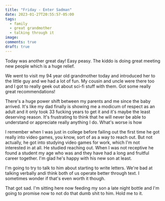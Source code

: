 ```yaml
---
title: "Friday - Enter Sadman"
date: 2023-01-27T20:55:57-05:00
tags:
  - family
  - great grandmother
  - talking through it
image:
comments: true
draft: true
---
```


Today was another great day! Easy peasy. The kiddo is doing great meeting new people which is a huge relief. 

We went to visit my 94 year old grandmother today and introduced her to the little guy and we had a lot of fun. My cousin and uncle were there too and I got to really geek out about sci-fi stuff with them. Got some really great recommendations!

There's a huge power shift between my parents and me since the baby arrived. It's like my dad finally is showing me a modicum of respect as an adult and it only took 33 fucking years to get it and it's maybe the least deserving reason. It's frustrating to think that he will never be able to understand or appreciate really anything I do. What's worse is how

I remember when I was just in college before failing out the first time he got really into video games, you know, sort of as a way to reach out. But not actually, he got into studying video games for work, which I'm not interested in at all. He studied reaching out. When I was not receptive he found a student my age who was and they have had a long and fruitful career together. I'm glad he's happy with his new son at least. 

I'm going to try to talk to him about starting to write letters. We're bad at talking verbally andi think both of us operate better through text. I sometimes wonder if that's even worth it though.

That got sad. I'm sitting here now feeding my son a late night bottle and I'm going to promise now to not do that dumb shit to him. Hold me to it.
